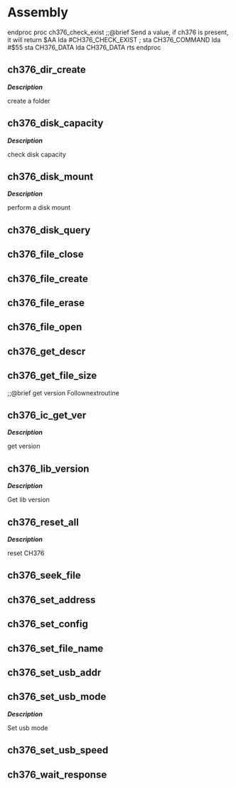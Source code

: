 # Assembly

endproc
proc ch376_check_exist
   ;;@brief Send a value, if ch376 is present, it will return $AA
   lda     #CH376_CHECK_EXIST ;
   sta     CH376_COMMAND
   lda     #$55
   sta     CH376_DATA
   lda     CH376_DATA
   rts
endproc
## ch376_dir_create

***Description***

create a folder
## ch376_disk_capacity

***Description***

check disk capacity
## ch376_disk_mount

***Description***

perform a disk mount
## ch376_disk_query

## ch376_file_close

## ch376_file_create

## ch376_file_erase

## ch376_file_open

## ch376_get_descr

## ch376_get_file_size

   ;;@brief get version
Follownextroutine
## ch376_ic_get_ver

***Description***

get version
## ch376_lib_version

***Description***

Get lib version
## ch376_reset_all

***Description***

reset CH376
## ch376_seek_file

## ch376_set_address

## ch376_set_config

## ch376_set_file_name

## ch376_set_usb_addr

## ch376_set_usb_mode

***Description***

Set usb mode
## ch376_set_usb_speed

## ch376_wait_response

